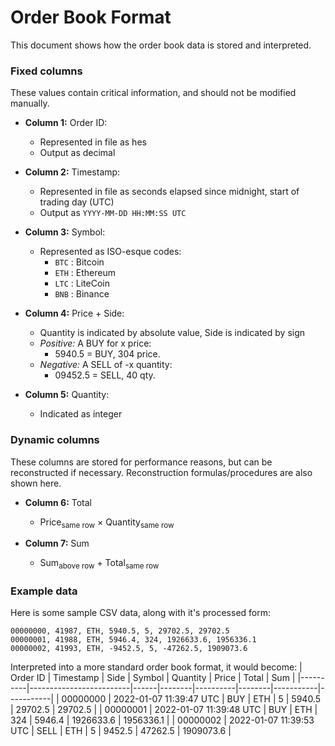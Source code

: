 # Order Book Format

This document shows how the order book data is stored and interpreted.

### Fixed columns

These values contain critical information, and should not be modified manually.

- **Column 1:** Order ID:
  - Represented in file as hes
  - Output as decimal

- **Column 2:** Timestamp:
  - Represented in file as seconds elapsed since midnight, start of trading day (UTC)
  - Output as `YYYY-MM-DD HH:MM:SS UTC`

- **Column 3:** Symbol:
  - Represented as ISO-esque codes:
    - `BTC` : Bitcoin
    - `ETH` : Ethereum
    - `LTC` : LiteCoin
    - `BNB` : Binance

- **Column 4:** Price + Side:
  - Quantity is indicated by absolute value, Side is indicated by sign
  - _Positive:_ A BUY for x price:
    - 5940.5 = BUY, 304 price.
  - _Negative:_ A SELL of -x quantity:
    - 09452.5 = SELL, 40 qty.

- **Column 5:** Quantity:
  - Indicated as integer

### Dynamic columns

These columns are stored for performance reasons, but can be reconstructed if necessary. Reconstruction formulas/procedures are also shown here.

- **Column 6:** Total
  - Price<sub>same row</sub> × Quantity<sub>same row</sub>

- **Column 7:** Sum
  - Sum<sub>above row</sub> + Total<sub>same row</sub>

### Example data
Here is some sample CSV data, along with it's processed form:
```
00000000, 41987, ETH, 5940.5, 5, 29702.5, 29702.5
00000001, 41988, ETH, 5946.4, 324, 1926633.6, 1956336.1
00000002, 41993, ETH, -9452.5, 5, -47262.5, 1909073.6
```

Interpreted into a more standard order book format, it would become:
| Order ID | Timestamp               | Side | Symbol | Quantity | Price  | Total     | Sum       |
|----------|-------------------------|------|--------|----------|--------|-----------|-----------|
| 00000000 | 2022-01-07 11:39:47 UTC | BUY  | ETH    | 5        | 5940.5 | 29702.5   | 29702.5   |
| 00000001 | 2022-01-07 11:39:48 UTC | BUY  | ETH    | 324      | 5946.4 | 1926633.6 | 1956336.1 |
| 00000002 | 2022-01-07 11:39:53 UTC | SELL | ETH    | 5        | 9452.5 | 47262.5   | 1909073.6 |
